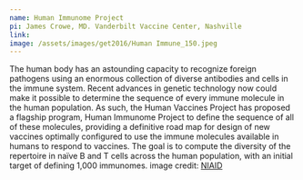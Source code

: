 ```yaml
---
name: Human Immunome Project
pi: James Crowe, MD. Vanderbilt Vaccine Center, Nashville
link:
image: /assets/images/get2016/Human Immune_150.jpeg
---
```


The human body has an astounding capacity to recognize foreign pathogens using an enormous collection of diverse antibodies and cells in the immune system. Recent advances in genetic technology now could make it possible to determine the sequence of every immune molecule in the human population. As such, the Human Vaccines Project has proposed a flagship program, Human Immunome Project to define the sequence of all of these molecules, providing a definitive road map for design of new vaccines optimally configured to use the immune molecules available in humans to respond to vaccines. The goal is to compute the diversity of the repertoire in naïve B and T cells across the human population, with an initial target of defining 1,000 immunomes. image credit: [NIAID](https://www.flickr.com/photos/nasamarshall/13976152903/in/photolist-ni2rkv-cNzxdh-bo55zH-o16T6U-cNzEzb-nHKXVK-9y4sD6-cNA5L7-nHL6Do-nHJQ3A-su1V3i-sctDem-wyPJtV-nzKy5D-5LepXQ-dZUVg5-a4RLoY-xVc3HW-9y7kCs-piMqnb-8R2A51-5VLTZt-w1s1Ck-yZDUSm-5D3QVj-97GD84-AuWXoC-ainAP8-pGAGXn-rx2LVN-xvJ8TV-8DmreH-kyqeFi-q4o8ZF-o1S6AN-e46ww-6enjRC-dyzAgR-bpzjLX-bpzphi-dkkdZJ-dyF4DL-vMLopF-9FGf8L-dy4hzr-aqKCB-bkJSUL-9RQsfo-7x1eyT-9RQscb)
